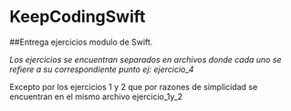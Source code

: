 # KeepCodingSwift
 
##Entrega ejercicios modulo de Swift.

*Los ejercicios se encuentran separados en archivos donde cada uno se 
refiere a su correspondiente punto ej: ejercicio_4*

Excepto por los ejercicios 1 y 2 que por razones de simplicidad se 
encuentran en el mismo archivo ejercicio_1y_2
